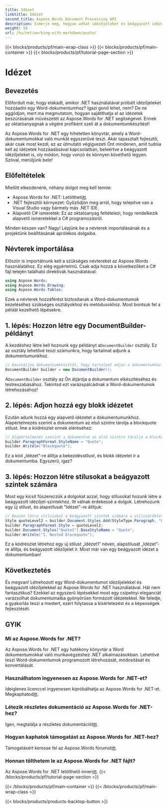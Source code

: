 ```yaml
---
title: Idézet
linktitle: Idézet
second_title: Aspose.Words Document Processing API
description: Ismerje meg, hogyan adhat idézőjeleket és beágyazott idézőjeleket Word-dokumentumaihoz az Aspose.Words for .NET használatával. Kövesse ezt a lépésenkénti útmutatót a dokumentumkészítés elsajátításához.
weight: 10
url: /hu/net/working-with-markdown/quote/
---
```


{{< blocks/products/pf/main-wrap-class >}}
{{< blocks/products/pf/main-container >}}
{{< blocks/products/pf/tutorial-page-section >}}

# Idézet

## Bevezetés

Előfordult már, hogy elakadt, amikor .NET használatával próbált idézőjeleket hozzáadni egy Word-dokumentumhoz? Igazi gond lehet, nem? De ne aggódjon, mert ma megmutatom, hogyan sajátíthatja el az idézetek beszúrásának művészetét az Aspose.Words for .NET segítségével. Ennek az oktatóanyagnak a végére profiként szeli át a dokumentumkészítést!

Az Aspose.Words for .NET egy hihetetlen könyvtár, amely a Word-dokumentumokkal való munkát egyszerűvé teszi. Akár tapasztalt fejlesztő, akár csak most kezdi, ez az útmutató végigvezeti Önt mindenen, amit tudnia kell az idézetek hozzáadásával kapcsolatban, beleértve a beágyazott idézőjeleket is, oly módon, hogy vonzó és könnyen követhető legyen. Szóval, merüljünk bele!

## Előfeltételek

Mielőtt elkezdenénk, néhány dolgot meg kell tennie:

-  Aspose.Words for .NET: Letöltheti[itt](https://releases.aspose.com/words/net/).
- .NET fejlesztői környezet: Győződjön meg arról, hogy telepítve van a Visual Studio vagy bármely más .NET IDE.
- Alapvető C# ismeretek: Ez az oktatóanyag feltételezi, hogy rendelkezik alapvető ismeretekkel a C# programozásról.

Minden készen van? Nagy! Lépjünk be a névterek importálásának és a projektünk beállításának aprólékos dolgaiba.

## Névterek importálása

Először is importálnunk kell a szükséges névtereket az Aspose.Words használatához. Ez elég egyértelmű. Csak adja hozzá a következőket a C# fájl tetején található direktívák használatával:

```csharp
using Aspose.Words;
using Aspose.Words.Drawing;
using Aspose.Words.Tables;
```

Ezek a névterek hozzáférést biztosítanak a Word-dokumentumok kezeléséhez szükséges osztályokhoz és metódusokhoz. Most bontsuk fel a példát kezelhető lépésekre.

## 1. lépés: Hozzon létre egy DocumentBuilder-példányt

 A kezdéshez létre kell hoznunk egy példányt a`DocumentBuilder` osztály. Ez az osztály lehetővé teszi számunkra, hogy tartalmat adjunk a dokumentumunkhoz.

```csharp
// Használjon dokumentumkészítőt, hogy tartalmat adjon a dokumentumhoz.
DocumentBuilder builder = new DocumentBuilder();
```

 A`DocumentBuilder` osztály az Ön átjárója a dokumentum elkészítéséhez és testreszabásához. Tekintsd ezt varázspálcádnak a Word-dokumentumok létrehozásához!

## 2. lépés: Adjon hozzá egy blokk idézetet

Ezután adunk hozzá egy alapvető idézetet a dokumentumunkhoz. Alapértelmezés szerint a dokumentum az első szintre tárolja a blockquote stílust. Íme a kódrészlet ennek eléréséhez:

```csharp
// Alapértelmezés szerint a dokumentum az első szintre tárolja a blockquote stílust.
builder.ParagraphFormat.StyleName = "Quote";
builder.Writeln("Blockquote");
```

Ez a kód „Idézet”-re állítja a bekezdésstílust, és blokk idézetet ír a dokumentumba. Egyszerű, igaz?

## 3. lépés: Hozzon létre stílusokat a beágyazott szintek számára

Most egy kicsit fűszerezzük a dolgokat azzal, hogy stílusokat hozunk létre a beágyazott idézőjel-szintekhez. Itt válnak érdekessé a dolgok. Létrehozunk egy új stílust, és alapstílusát "Idézet"-re állítjuk:

```csharp
// Hozzon létre stílusokat a beágyazott szintek számára a stílusörökléssel.
Style quoteLevel2 = builder.Document.Styles.Add(StyleType.Paragraph, "Quote1");
builder.ParagraphFormat.Style = quoteLevel2;
builder.Document.Styles["Quote1"].BaseStyleName = "Quote";
builder.Writeln("1. Nested blockquote");
```

Ez a kódrészlet létrehoz egy új stílust „Idézet1” néven, alapstílusát „Idézet”-re állítja, és beágyazott idézőjelet ír. Most már van egy beágyazott idézet a dokumentumban!

## Következtetés

És megvan! Létrehozott egy Word-dokumentumot idézőjelekkel és beágyazott idézőjelekkel az Aspose.Words for .NET használatával. Hát nem fantasztikus? Ezekkel az egyszerű lépésekkel most egy csipetnyi eleganciát varázsolhat dokumentumaiba gyönyörűen formázott idézetekkel. Ne feledje, a gyakorlás teszi a mestert, ezért folytassa a kísérletezést és a képességek fejlesztését.

## GYIK

### Mi az Aspose.Words for .NET?

Az Aspose.Words for .NET egy hatékony könyvtár a Word dokumentumokkal való munkavégzéshez .NET alkalmazásokban. Lehetővé teszi Word-dokumentumok programozott létrehozását, módosítását és konvertálását.

### Használhatom ingyenesen az Aspose.Words for .NET-et?

Ideiglenes licenccel ingyenesen kipróbálhatja az Aspose.Words for .NET-et. Megkaphatod[itt](https://purchase.aspose.com/temporary-license/).

### Létezik részletes dokumentáció az Aspose.Words for .NET-hez?

 Igen, megtalálja a részletes dokumentációt[itt](https://reference.aspose.com/words/net/).

### Hogyan kaphatok támogatást az Aspose.Words for .NET-hez?

 Támogatásért keresse fel az Aspose.Words fórumot[itt](https://forum.aspose.com/c/words/8).

### Honnan tölthetem le az Aspose.Words for .NET fájlt?

 Az Aspose.Words for .NET letölthető innen[itt](https://releases.aspose.com/words/net/).
{{< /blocks/products/pf/tutorial-page-section >}}

{{< /blocks/products/pf/main-container >}}
{{< /blocks/products/pf/main-wrap-class >}}

{{< blocks/products/products-backtop-button >}}
